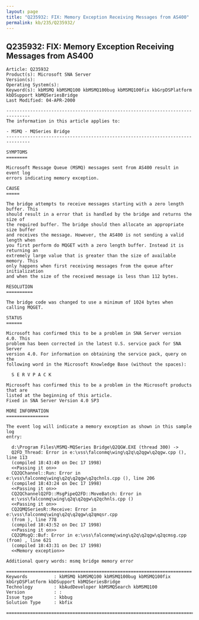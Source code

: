 ```yaml
---
layout: page
title: "Q235932: FIX: Memory Exception Receiving Messages from AS400"
permalink: kb/235/Q235932/
---
```


## Q235932: FIX: Memory Exception Receiving Messages from AS400

	Article: Q235932
	Product(s): Microsoft SNA Server
	Version(s): 
	Operating System(s): 
	Keyword(s): kbMSMQ kbMSMQ100 kbMSMQ100bug kbMSMQ100fix kbGrpDSPlatform kbDSupport kbMQSeriesBridge
	Last Modified: 04-APR-2000
	
	-------------------------------------------------------------------------------
	The information in this article applies to:
	
	- MSMQ - MQSeries Bridge 
	-------------------------------------------------------------------------------
	
	SYMPTOMS
	========
	
	Microsoft Message Queue (MSMQ) messages sent from AS400 result in event log
	errors indicating memory exception.
	
	CAUSE
	=====
	
	The bridge attempts to receive messages starting with a zero length buffer. This
	should result in a error that is handled by the bridge and returns the size of
	the required buffer. The bridge should then allocate an appropriate size buffer
	and receives the message. However, the AS400 is not sending a valid length when
	you first perform do MQGET with a zero length buffer. Instead it is returning an
	extremely large value that is greater than the size of available memory. This
	only happens when first receiving messages from the queue after initialization
	and when the size of the received message is less than 112 bytes.
	
	RESOLUTION
	==========
	
	The bridge code was changed to use a minimum of 1024 bytes when calling MQGET.
	
	STATUS
	======
	
	Microsoft has confirmed this to be a problem in SNA Server version 4.0. This
	problem has been corrected in the latest U.S. service pack for SNA Server
	version 4.0. For information on obtaining the service pack, query on the
	following word in the Microsoft Knowledge Base (without the spaces):
	
	  S E R V P A C K
	
	Microsoft has confirmed this to be a problem in the Microsoft products that are
	listed at the beginning of this article.
	Fixed in SNA Server Version 4.0 SP3
	
	MORE INFORMATION
	================
	
	The event log will indicate a memory exception as shown in this sample log
	entry:
	
	  d:\Program Files\MSMQ-MQSeries Bridge\Q2QGW.EXE (thread 300) ->
	  Q2FD_Thread: Error in e:\vss\falconmq\wing\q2q\q2qgw\q2qgw.cpp (), line 113
	  (compiled 18:43:49 on Dec 17 1998)
	  <<Passing it on>>
	  CQ2QChannel::Run: Error in e:\vss\falconmq\wing\q2q\q2qgw\q2qchnls.cpp (), line 206
	  (compiled 18:43:24 on Dec 17 1998)
	  <<Passing it on>>
	  CQ2QChannelQ2FD::MsgPipeQ2FD::MoveBatch: Error in
	  e:\vss\falconmq\wing\q2q\q2qgw\q2qchnls.cpp ()
	  <<Passing it on>>
	  CQ2QMQSeriesR::Receive: Error in e:\vss\falconmq\wing\q2q\q2qgw\q2qmqsr.cpp
	  (from ), line 778
	  (compiled 18:43:52 on Dec 17 1998)
	  <<Passing it on>>
	  CQ2QMsgQ::Buf: Error in e:\vss\falconmq\wing\q2q\q2qgw\q2qcmsg.cpp (from) , line 621
	  (compiled 18:43:31 on Dec 17 1998)
	  <<Memory exception>>
	
	Additional query words: msmq bridge memory error
	
	======================================================================
	Keywords          : kbMSMQ kbMSMQ100 kbMSMQ100bug kbMSMQ100fix kbGrpDSPlatform kbDSupport kbMQSeriesBridge 
	Technology        : kbAudDeveloper kbMSMQSearch kbMSMQ100
	Version           : :
	Issue type        : kbbug
	Solution Type     : kbfix
	
	=============================================================================
	

